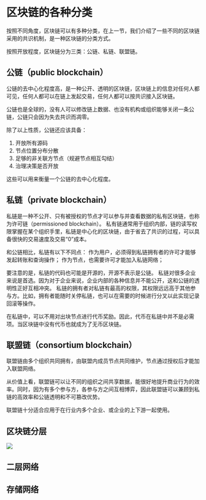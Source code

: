# 区块链的各种分类

按照不同角度，区块链可以有多种分类，在上一节，我们介绍了一些不同的区块链采用的共识机制，是一种区块链的分类方式。

按照开放程度，区块链分为三类：公链、私链、联盟链。


## 公链（public blockchain）

公链的去中心化程度高，是一种公开、透明的区块链，区块链上的信息对任何人都可见，任何人都可以在链上发起交易，任何人都可以按共识接入区块链。

公链也是全球的，没有人可以修改链上数据、也没有机构或组织能够关闭一条公链，公链只会因为失去共识而凋零。

除了以上性质，公链还应该具备：
1. 开放所有源码
2. 节点位置分布分散
3. 足够的非关联方节点（规避节点相互勾结）
4. 治理决策是否开放

这些可以用来衡量一个公链的去中心化程度。


## 私链（private blockchain）

私链是一种不公开、只有被授权的节点才可以参与并查看数据的私有区块链，也称为许可链（permissioned blockchain）。
私有链通常用于组织内部，链的读写权限掌握在某个组织手里，私链是中心化的区块链，由于省去了共识的过程，可以具备很快的交易速度及交易“0”成本。

和公链相比，私链有以下不同点：
作为用户，必须得到私链拥有者的许可才能够发起转账和查询操作；
作为节点，也需要许可才能加入私链网络；


要注意的是，私链的代码也可能是开源的，开源不表示是公链。
私链对很多企业来说是首选。因为对于企业来说，企业内部的各种信息并不能公开，这和公链的透明性正好互相冲突。
私链的拥有者对私链有最高的权限，其权限远远高于其他参与方。比如，拥有者能随时关停私链，也可以在需要的时候进行分叉以此实现记录回滚等操作。

在私链中，可以不用对出块节点进行代币奖励。因此，代币在私链中并不是必需项。当区块链中没有代币也就成为了无币区块链。


## 联盟链（consortium blockchain）

联盟链由多个组织共同拥有，由联盟内成员节点共同维护，节点通过授权后才能加入联盟网络。


从价值上看，联盟链可以让不同的组织之间共享数据，能很好地提升商业行为的效率。同时，因为有多个参与方，各参与方之间互相博弈，因此联盟链可以兼顾到私链的高效率和公链透明和不可篡改优势。

联盟链十分适合应用于在行业内多个企业、或企业的上下游一起使用。

## 区块链分层

![](https://img.learnblockchain.cn/pics/20230209171636.png)

## 二层网络





## 存储网络






